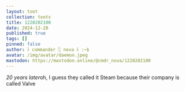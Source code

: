```yaml
---
layout: toot
collection: toots
title: 1228202100
date: 2024-12-28
published: true
tags: []
pinned: false
author: ⸸ commander ░ nova ⸸ :~$
avatar: /img/avatar/daemon.jpeg
mastodon: https://mastodon.online/@cmdr_nova/1228202100
---
```


*20 years later*oh, I guess they called it Steam because their company is called Valve
